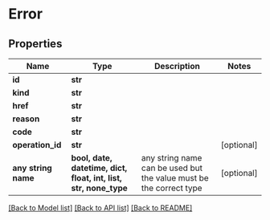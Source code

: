 # Error


## Properties
Name | Type | Description | Notes
------------ | ------------- | ------------- | -------------
**id** | **str** |  | 
**kind** | **str** |  | 
**href** | **str** |  | 
**reason** | **str** |  | 
**code** | **str** |  | 
**operation_id** | **str** |  | [optional] 
**any string name** | **bool, date, datetime, dict, float, int, list, str, none_type** | any string name can be used but the value must be the correct type | [optional]

[[Back to Model list]](../README.md#documentation-for-models) [[Back to API list]](../README.md#documentation-for-api-endpoints) [[Back to README]](../README.md)


